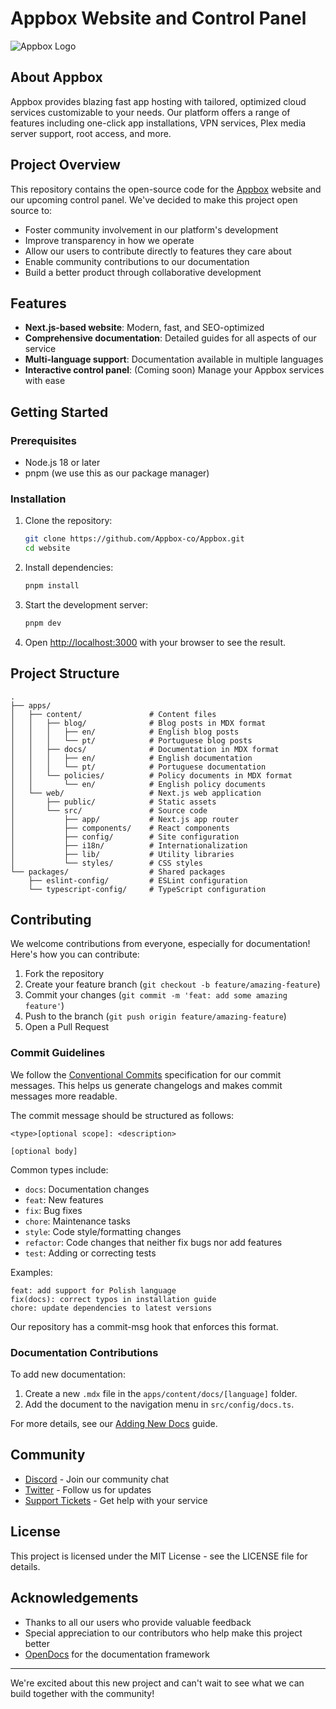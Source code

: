 # Appbox Website and Control Panel

![Appbox Logo](https://www.appbox.co/logo.png)

## About Appbox

Appbox provides blazing fast app hosting with tailored, optimized cloud services customizable to your needs. Our platform offers a range of features including one-click app installations, VPN services, Plex media server support, root access, and more.

## Project Overview

This repository contains the open-source code for the [Appbox](https://www.appbox.co) website and our upcoming control panel. We've decided to make this project open source to:

- Foster community involvement in our platform's development
- Improve transparency in how we operate
- Allow our users to contribute directly to features they care about
- Enable community contributions to our documentation
- Build a better product through collaborative development

## Features

- **Next.js-based website**: Modern, fast, and SEO-optimized
- **Comprehensive documentation**: Detailed guides for all aspects of our service
- **Multi-language support**: Documentation available in multiple languages
- **Interactive control panel**: (Coming soon) Manage your Appbox services with ease

## Getting Started

### Prerequisites

- Node.js 18 or later
- pnpm (we use this as our package manager)

### Installation

1. Clone the repository:
   ```bash
   git clone https://github.com/Appbox-co/Appbox.git
   cd website
   ```

2. Install dependencies:
   ```bash
   pnpm install
   ```

3. Start the development server:
   ```bash
   pnpm dev
   ```

4. Open [http://localhost:3000](http://localhost:3000) with your browser to see the result.

## Project Structure

```
.
├── apps/
│   ├── content/               # Content files
│   │   ├── blog/              # Blog posts in MDX format
│   │   │   ├── en/            # English blog posts
│   │   │   └── pt/            # Portuguese blog posts
│   │   ├── docs/              # Documentation in MDX format
│   │   │   ├── en/            # English documentation
│   │   │   └── pt/            # Portuguese documentation
│   │   └── policies/          # Policy documents in MDX format
│   │       └── en/            # English policy documents
│   └── web/                   # Next.js web application
│       ├── public/            # Static assets
│       └── src/               # Source code
│           ├── app/           # Next.js app router
│           ├── components/    # React components
│           ├── config/        # Site configuration
│           ├── i18n/          # Internationalization
│           ├── lib/           # Utility libraries
│           └── styles/        # CSS styles
└── packages/                  # Shared packages
    ├── eslint-config/         # ESLint configuration
    └── typescript-config/     # TypeScript configuration
```

## Contributing

We welcome contributions from everyone, especially for documentation! Here's how you can contribute:

1. Fork the repository
2. Create your feature branch (`git checkout -b feature/amazing-feature`)
3. Commit your changes (`git commit -m 'feat: add some amazing feature'`)
4. Push to the branch (`git push origin feature/amazing-feature`)
5. Open a Pull Request

### Commit Guidelines

We follow the [Conventional Commits](https://www.conventionalcommits.org/) specification for our commit messages. This helps us generate changelogs and makes commit messages more readable.

The commit message should be structured as follows:

```
<type>[optional scope]: <description>

[optional body]
```

Common types include:
- `docs`: Documentation changes
- `feat`: New features
- `fix`: Bug fixes
- `chore`: Maintenance tasks
- `style`: Code style/formatting changes
- `refactor`: Code changes that neither fix bugs nor add features
- `test`: Adding or correcting tests

Examples:
```
feat: add support for Polish language
fix(docs): correct typos in installation guide
chore: update dependencies to latest versions
```

Our repository has a commit-msg hook that enforces this format.

### Documentation Contributions

To add new documentation:

1. Create a new `.mdx` file in the `apps/content/docs/[language]` folder.
2. Add the document to the navigation menu in `src/config/docs.ts`.

For more details, see our [Adding New Docs](./apps/content/docs/en/adding-new-docs.mdx) guide.

## Community

- [Discord](https://discord.gg/appbox) - Join our community chat
- [Twitter](https://twitter.com/appboxhosting) - Follow us for updates
- [Support Tickets](https://www.appbox.co/support) - Get help with your service

## License

This project is licensed under the MIT License - see the LICENSE file for details.

## Acknowledgements

- Thanks to all our users who provide valuable feedback
- Special appreciation to our contributors who help make this project better
- [OpenDocs](https://github.com/daltonmenezes/opendocs) for the documentation framework

---

We're excited about this new project and can't wait to see what we can build together with the community!